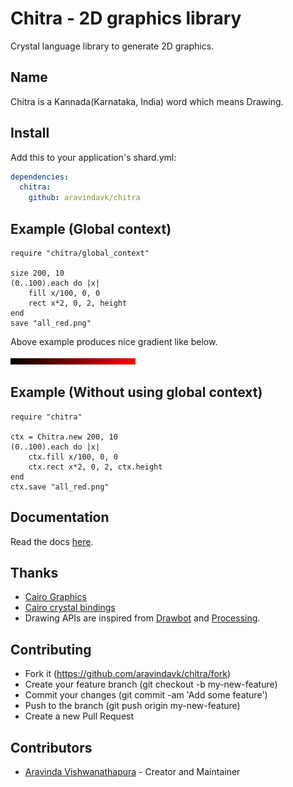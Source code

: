 # Chitra - 2D graphics library

Crystal language library to generate 2D graphics.

## Name

Chitra is a Kannada(Karnataka, India) word which means Drawing.

## Install

Add this to your application's shard.yml:

```yaml
dependencies:
  chitra:
    github: aravindavk/chitra
```

## Example (Global context)

```crystal
require "chitra/global_context"

size 200, 10
(0..100).each do |x|
    fill x/100, 0, 0
    rect x*2, 0, 2, height
end
save "all_red.png"
```

Above example produces nice gradient like below.

![All Red](screenshots/all_red.png)

## Example (Without using global context)

```crystal
require "chitra"

ctx = Chitra.new 200, 10
(0..100).each do |x|
    ctx.fill x/100, 0, 0
    ctx.rect x*2, 0, 2, ctx.height
end
ctx.save "all_red.png"
```

## Documentation

Read the docs [here](docs/).

## Thanks

- [Cairo Graphics](https://www.cairographics.org/)
- [Cairo crystal bindings](https://github.com/TamasSzekeres/cairo-cr)
- Drawing APIs are inspired from [Drawbot](https://drawbot.com/) and [Processing](https://processing.org/).

## Contributing

- Fork it (https://github.com/aravindavk/chitra/fork)
- Create your feature branch (git checkout -b my-new-feature)
- Commit your changes (git commit -am 'Add some feature')
- Push to the branch (git push origin my-new-feature)
- Create a new Pull Request

## Contributors

- [Aravinda Vishwanathapura](https://github.com/aravindavk) - Creator and Maintainer
